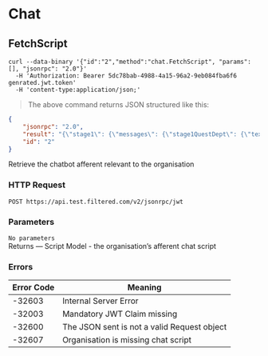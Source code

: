 # Chat

## FetchScript

```shell
curl --data-binary '{"id":"2","method":"chat.FetchScript", "params":[], "jsonrpc": "2.0"}'
  -H 'Authorization: Bearer 5dc78bab-4988-4a15-96a2-9eb084fba6f6 genrated.jwt.token'
  -H 'content-type:application/json;'
```

> The above command returns JSON structured like this:

```json
{
	"jsonrpc": "2.0",
	"result": "{\"stage1\": {\"messages\": {\"stage1QuestDept\": {\"text\": \"Secondly, what’s your function within MCI?\"}}}, \"stage2\": {\"messages\": {\"stage2Recap\": {\"text\": \"To recap then, you work in {SECTOR} in the {FUNCTION} department and are at the {SENIORITY} level at MCI.\"}, \"stage2AtMoment\": {\"text\": \"Our curation team (of humans \u0026 algorithms) have sifted through thousands of the world's best learning assets. I want to recommend the most relevant of these to you. The more you tell me about yourself the better those recommendations will be.\", \"type\": \"text\", \"rawOverride\": {\"trigger\": \"stage2Results\"}}, \"stage2QuestSenior\": {\"text\": \"Thanks. And how senior are you at MCI?\"}}}, \"loggedIn\": {\"messages\": {\"stage1Kai\": {\"text\": \"By telling me a little about you, I can recommend content and knowledge to help you become smarter and better at what you do at MCI\", \"type\": \"text\", \"rawOverride\": {\"trigger\": \"stage1AskName\"}}, \"stage1Name\": {\"type\": \"validate\", \"language\": \"en\", \"validator\": \"name\", \"rawOverride\": {\"user\": true, \"trigger\": \"stage1QuestSector\"}}, \"stage1Intro\": {\"text\": \"Hi I'm RoSe. I make recommendations like this:\", \"type\": \"text\", \"rawOverride\": {\"trigger\": \"stage1AssetImage\"}}, \"stage1AskName\": {\"text\": \"Let’s start. What’s your name?\", \"type\": \"text\", \"rawOverride\": {\"trigger\": \"stage1Name\"}}, \"stage1AssetImage\": {\"meta\": {\"numAssetsToShow\": 1}, \"type\": \"asset-image\", \"rawOverride\": {\"trigger\": \"stage1Kai\"}}}}, \"loggedOut\": {\"messages\": {\"chatbot\": {\"meta\": {\"id\": \"chatbot\"}, \"type\": \"conversation-link\"}, \"stage1Kai\": {\"text\": \"By telling me a little about you, I can recommend content and knowledge to help you become smarter and better at what you do at MCI\", \"type\": \"text\", \"rawOverride\": {\"trigger\": \"stage1AskName\"}}, \"stage1Name\": {\"type\": \"validate\", \"language\": \"en\", \"validator\": \"name\", \"rawOverride\": {\"user\": true, \"trigger\": \"stage1QuestSector\"}}, \"stage1Intro\": {\"text\": \"Hi I'm RoSe. I make recommendations like this:\", \"type\": \"text\", \"rawOverride\": {\"trigger\": \"stage1AssetImage\"}}, \"stage1AskName\": {\"text\": \"Let’s start. What’s your name?\", \"type\": \"text\", \"rawOverride\": {\"trigger\": \"stage1Name\"}}, \"stage1AssetImage\": {\"meta\": {\"numAssetsToShow\": 1}, \"type\": \"asset-image\", \"rawOverride\": {\"trigger\": \"stage1Kai\"}}}}}",
	"id": "2"
}
```

Retrieve the chatbot afferent relevant to the organisation

### HTTP Request

`POST https://api.test.filtered.com/v2/jsonrpc/jwt`

### Parameters

<aside class="notice"><code>No parameters</code></aside>

<aside class="success">
Returns — Script Model - the organisation’s afferent chat script
</aside>

### Errors

 Error Code | Meaning
---------- | -------
-32603 | Internal Server Error
-32003 | Mandatory JWT Claim missing
-32600 | The JSON sent is not a valid Request object
-32607 | Organisation is missing chat script
